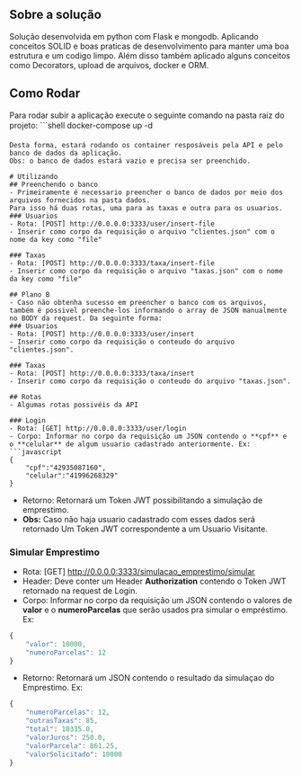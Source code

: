 ## Sobre a solução

Solução desenvolvida em python com Flask e mongodb. Aplicando conceitos SOLID e boas praticas de desenvolvimento para manter uma boa estrutura e um codigo limpo.
Além disso também aplicado alguns conceitos como Decorators, upload de arquivos, docker e ORM.

## Como Rodar

Para rodar subir a aplicação execute o seguinte comando na pasta raiz do projeto:
```shell
docker-compose up -d
```
Desta forma, estará rodando os container resposáveis pela API e pelo banco de dados da aplicação.
Obs: o banco de dados estará vazio e precisa ser preenchido.

# Utilizando
## Preenchendo o banco 
- Primeiramente é necessario preencher o banco de dados por meio dos arquivos fornecidos na pasta dados.
Para isso há duas rotas, uma para as taxas e outra para os usuarios.
### Usuarios
- Rota: [POST] http://0.0.0.0:3333/user/insert-file
- Inserir como corpo da requisição o arquivo "clientes.json" com o nome da key como "file"

### Taxas
- Rota: [POST] http://0.0.0.0:3333/taxa/insert-file
- Inserir como corpo da requisição o arquivo "taxas.json" com o nome da key como "file"

## Plano B
- Caso não obtenha sucesso em preencher o banco com os arquivos, também é possivel preenche-los informando o array de JSON manualmente no BODY da request. Da seguinte forma:
### Usuarios
- Rota: [POST] http://0.0.0.0:3333/user/insert
- Inserir como corpo da requisição o conteudo do arquivo "clientes.json".

### Taxas
- Rota: [POST] http://0.0.0.0:3333/taxa/insert
- Inserir como corpo da requisição o conteudo do arquivo "taxas.json".

## Rotas
- Algumas rotas possivéis da API

### Login
- Rota: [GET] http://0.0.0.0:3333/user/login
- Corpo: Informar no corpo da requisição um JSON contendo o **cpf** e o **celular** de algum usuario cadastrado anteriormente. Ex:
```javascript
{
    "cpf":"42935087160",
    "celular":"41996268329"
}
```
- Retorno: Retornará um Token JWT possibilitando a simulação de emprestimo.
- **Obs:** Caso não haja usuario cadastrado com esses dados será retornado Um Token JWT correspondente a um Usuario Visitante.

### Simular Emprestimo
- Rota: [GET] http://0.0.0.0:3333/simulacao_emprestimo/simular
- Header: Deve conter um Header **Authorization** contendo o Token JWT retornado na request de Login.
- Corpo:  Informar no corpo da requisição um JSON contendo o valores de **valor** e o **numeroParcelas** que serão usados pra simular o empréstimo. Ex:
```javascript
{
    "valor": 10000,
    "numeroParcelas": 12
}
``` 
- Retorno: Retornará um JSON contendo o resultado da simulaçao do Emprestimo. Ex:
```javascript
{
    "numeroParcelas": 12,
    "outrasTaxas": 85,
    "total": 10335.0,
    "valorJuros": 250.0,
    "valorParcela": 861.25,
    "valorSolicitado": 10000
}
```
